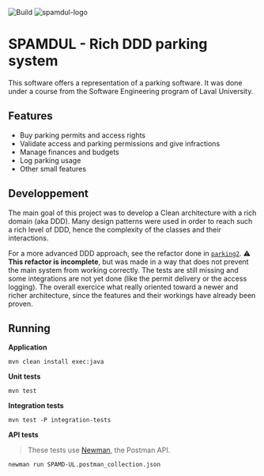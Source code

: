 ![Build](https://github.com/vigenere23/SPAMDUL/workflows/Build/badge.svg)
![spamdul-logo](https://user-images.githubusercontent.com/32545895/105125463-70e61880-5aaa-11eb-853d-cfb5188ba23f.png)

# SPAMDUL - Rich DDD parking system

This software offers a representation of a parking software. It was done under a course from the Software Engineering program of Laval University.

## Features

- Buy parking permits and access rights
- Validate access and parking permissions and give infractions
- Manage finances and budgets
- Log parking usage
- Other small features

## Developpement

The main goal of this project was to develop a Clean architecture with a rich domain (aka DDD). Many design patterns were used in order to reach such a rich level of DDD, hence the complexity of the classes and their interactions.

For a more advanced DDD approach, see the refactor done in [`parking2`](./src/main/java/ca/ulaval/glo4003/spamdul/parking2). :warning: **This refactor is incomplete**, but was made in a way that does not prevent the main system from working correctly. The tests are still missing and some integrations are not yet done (like the permit delivery or the access logging). The overall exercice what really oriented toward a newer and richer architecture, since the features and their workings have already been proven. 

## Running

**Application**

```
mvn clean install exec:java
```

**Unit tests**

```
mvn test
```

**Integration tests**

```
mvn test -P integration-tests
```

**API tests**

> These tests use [Newman](https://support.postman.com/hc/en-us/articles/115003710329-What-is-Newman-), the Postman API.

```
newman run SPAMD-UL.postman_collection.json
```
